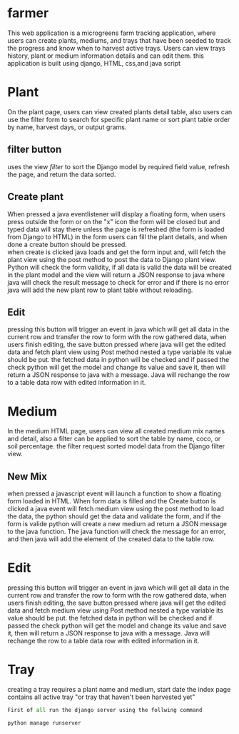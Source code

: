 # farmer
This web application is a microgreens farm tracking application, where users can create plants, mediums, and trays that have been seeded to track the progress and know when to harvest active trays. Users can view trays history, plant or medium information details and can edit them.
this application is built using django, HTML, css,and java script

# Plant
On the plant page, users can view created plants detail table, also users can use the filter form to search for specific plant name or sort plant table order by name, harvest days, or output grams.
## filter button 
uses the view *filter* to sort the Django model by required field value, refresh the page, and return the data sorted.
## Create plant 
When pressed a java eventlistener will display a floating form, when users press outside the form or on the "x" icon the form will be closed but and typed data will stay there unless the page is refreshed (the form is loaded from Django to HTML) in the form users can fill the plant details, and when done a create button should be pressed.  
when create is clicked java loads and get the form input and, will fetch the plant view using the post method to post the data to Django plant view. Python will check the form validity, if all data is valid the data will be created in the plant model and the view will return a JSON response to java where java will check the result message to check for error and if there is no error java will add the new plant row to plant table without reloading.

## Edit
pressing this button will trigger an event in java which will get all data in the current row and transfer the row to form with the row gathered data, when users finish editing, the save button pressed where java will get the edited data and fetch plant view using Post method nested a type variable its value should be put. the fetched data in python will be checked and if passed the check python will get the model and change its value and save it, then will return a JSON response to java with a message. Java will rechange the row to a table data row with edited information in it.

# Medium 
In the medium HTML page, users can view all created medium mix names and detail, also a filter can be applied to sort the table by name, coco, or soil percentage. the filter request sorted model data from the Django filter view.
## New Mix
when pressed a javascript event will launch a function to show a floating form loaded in HTML. When form data is filled and the Create button is clicked a java event will fetch medium view using the post method to load the data, the python should get the data and validate the form, and if the form is valide python will create a new medium ad return a JSON message to the java function. The java function will check the message for an error, and then java will add the element of the created data to the table row.
# Edit 
pressing this button will trigger an event in java which will get all data in the current row and transfer the row to form with the row gathered data, when users finish editing, the save button pressed where java will get the edited data and fetch medium view using Post method nested a type variable its value should be put. the fetched data in python will be checked and if passed the check python will get the model and change its value and save it, then will return a JSON response to java with a message. Java will rechange the row to a table data row with edited information in it.

# Tray 
creating a tray requires a plant name and medium, start date
the index page contains all active tray "or tray that haven't been harvested yet"





```python
First of all run the django server using the follwing command

python manage runserver
```
#

